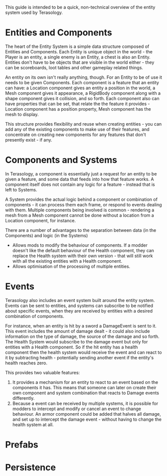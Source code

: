 This guide is intended to be a quick, non-technical overview of the entity system used by Terasology.

# Entities and Components

The heart of the Entity System is a simple data structure composed of Entities and Components. Each Entity is unique object in the world - the Player is an entity, a single enemy is an Entity, a chest is also an Entity. Entities don't have to be objects that are visible in the world either - they can be scoreboards, loot tables and other gameplay related things.

An entity on its own isn't really anything, though. For an Entity to be of use it needs to be given Components. Each component is a feature that an entity can have: a Location component gives an entity a position in the world, a Mesh component gives it appearance, a RigidBody component along with a shape component gives it collision, and so forth.  Each component also can have properties that can be set, that relate the the feature it provides - Location component has a position property, Mesh component has the mesh to display.

This structure provides flexibility and reuse when creating entities - you can add any of the existing components to make use of their features, and concentrate on creating new components for any features that don't presently exist - if any.

# Components and Systems

In Terasology, a component is essentially just a request for an entity to be given a feature, and some data that feeds into how that feature works.  A component itself does not contain any logic for a feature - instead that is left to Systems.

A System provides the actual logic behind a component or combination of components - it can process them each frame, or respond to events dealing with them.  Multiple components being involved is common - rendering a mesh from a Mesh component cannot be done without a location from a Location component, for instance.

There are a number of advantages to the separation between data (in the Components) and logic (in the Systems)
* Allows mods to modify the behaviour of components. If a modder doesn't like the default behaviour of the Health component, they can replace the Health system with their own version - that will still work with all the existing entities with a Health component.
* Allows optimisation of the processing of multiple entities.

# Events

Terasology also includes an event system built around the entity system. Events can be sent to entities, and systems can subscribe to be notified about specific events, when they are received by entities with a desired combination of components.

For instance, when an entity is hit by a sword a DamageEvent is sent to it. This event includes the amount of damage dealt - it could also include information on the type of damage, the source of the damage and so forth.  The Health System would subscribe to the damage event but only for entities with a Health component. So if the hit entity has a health component then the health system would receive the event and can react to it by subtracting health - potentially sending another event if the entity's health reaches zero.

This provides two valuable features:
1. It provides a mechanism for an entity to react to an event based on the components it has. This means that someone can later on create their own component and system combination that reacts to Damage events differently.
2. Because a event can be received by multiple systems, it is possible for modders to intercept and modify or cancel an event to change behaviour.  An armor component could be added that halves all damage, and set up to intercept the damage event - without having to change the health system at all.

# Prefabs

# Persistence
